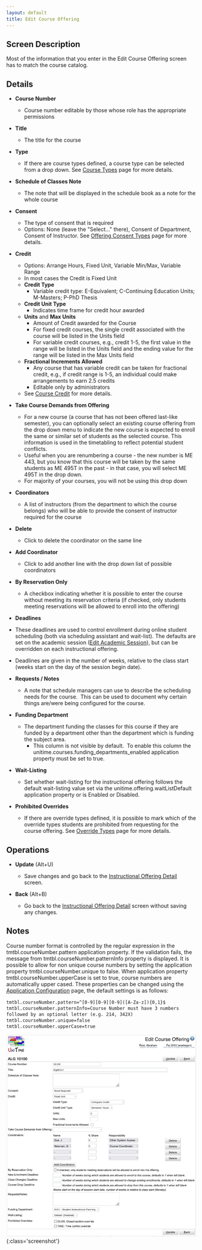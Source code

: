 ```yaml
---
layout: default
title: Edit Course Offering
---
```



## Screen Description


 Most of the information that you enter in the Edit Course Offering screen has to match the course catalog.

## Details

* **Course Number**
	* Course number editable by those whose role has the appropriate permissions

* **Title**
	* The title for the course

* **Type**
	* If there are course types defined, a course type can be selected from a drop down. See [Course Types](course-types) page for more details.

* **Schedule of Classes Note**
	* The note that will be displayed in the schedule book as a note for the whole course

* **Consent**
	* The type of consent that is required
	* Options: None (leave the "Select..." there), Consent of Department, Consent of Instructor. See [Offering Consent Types](offering-consent-types) page for more details.

* **Credit**
	* Options: Arrange Hours, Fixed Unit, Variable Min/Max, Variable Range
	* In most cases the Credit is Fixed Unit
	* **Credit Type**
		* Variable credit type: E-Equivalent; C-Continuing Education Units; M-Masters; P-PhD Thesis
	* **Credit Unit Type**
		* Indicates time frame for credit hour awarded
	* **Units** and **Max Units**
		* Amount of Credit awarded for the Course
		* For fixed credit courses, the single credit associated with the course will be listed in the Units field
		* For variable credit courses, e.g., credit 1-5, the first value in the range will be listed in the Units field and the ending value for the range will be listed in the Max Units field
	* **Fractional Increments Allowed**
		* Any course that has variable credit can be taken for fractional credit, e.g., if credit range is 1-5, an individual could make arrangements to earn 2.5 credits
		* Editable only by administrators
	* See [Course Credit](course-credit) for more details.

* **Take Course Demands from Offering**
	* For a new course (a course that has not been offered last-like semester), you can optionally select an existing course offering from the drop down menu to indicate the new course is expected to enroll the same or similar set of students as the selected course. This information is used in the timetabling to reflect potential student conflicts.
	* Useful when you are renumbering a course - the new number is ME 443, but you know that this course will be taken by the same students as ME 495T in the past - in that case, you will select ME 495T in the drop down.
	* For majority of your courses, you will not be using this drop down

* **Coordinators**
	* A list of instructors (from the department to which the course belongs) who will be able to provide the consent of instructor required for the course

* **Delete**
	* Click to delete the coordinator on the same line

* **Add Coordinator**
	* Click to add another line with the drop down list of possible coordinators

* **By Reservation Only**
	* A checkbox indicating whether it is possible to enter the course without meeting its reservation criteria (if checked, only students meeting reservations will be allowed to enroll into the offering)

* **Deadlines**

* These deadlines are used to control enrollment during online student scheduling (both via scheduling assistant and wait-list). The defaults are set on the academic session ([Edit Academic Session](edit-academic-session)), but can be overridden on each instructional offering.

* Deadlines are given in the number of weeks, relative to the class start (weeks start on the day of the session begin date).

* **Requests / Notes**
	* A note that schedule managers can use to describe the scheduling needs for the course.  This can be used to document why certain things are/were being configured for the course.

* **Funding Department**
	* The department funding the classes for this course if they are funded by a department other than the department which is funding the subject area.
		* This column is not visible by default.  To enable this column the unitime.courses.funding_departments_enabled application property must be set to true.

* **Wait-Listing**
	* Set whether wait-listing for the instructional offering follows the default wait-listing value set via the unitime.offering.waitListDefault application property or is Enabled or Disabled.

* **Prohibited Overrides**
	* If there are override types defined, it is possible to mark which of the override types students are prohibited from requesting for the course offering. See [Override Types](override-types) page for more details.

## Operations

* **Update** (Alt+U)
	* Save changes and go back to the [Instructional Offering Detail](instructional-offering-detail) screen.

* **Back** (Alt+B)
	* Go back to the [Instructional Offering Detail](instructional-offering-detail) screen without saving any changes.

## Notes


 Course number format is controlled by the regular expression in the tmtbl.courseNumber.pattern application property. If the validation fails, the message from tmtbl.courseNumber.patternInfo property is displayed. It is possible to allow for non unique course numbers by setting the application property tmtbl.courseNumber.unique to false. When application property tmtbl.courseNumber.upperCase is set to true, course numbers are automatically upper cased. These properties can be changed using the [Application Configuration](application-configuration) page, the default settings is as follows:
```
tmtbl.courseNumber.pattern=^[0-9][0-9][0-9]([A-Za-z]){0,1}$
tmtbl.courseNumber.patternInfo=Course Number must have 3 numbers followed by an optional letter (e.g. 214, 342X)
tmtbl.courseNumber.unique=false
tmtbl.courseNumber.upperCase=true
```


![Edit Course Offering](images/edit-course-offering-1.png){:class='screenshot'}
